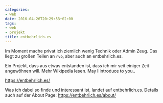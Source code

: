 ```yaml
---
categories:
- web
date: 2016-04-26T20:29:53+02:00
tags:
- web
- projekt
title: entbehrlich.es
---
```


Im Moment mache privat ich ziemlich wenig Technik oder Admin Zeug.
Das liegt zu großen Teilen an `rvo`, aber auch an entbehrlich.es.

Ein Projekt, dass aus etwas entstanden ist, dass ich mir seit einiger Zeit
angewöhnen will. Mehr Wikipedia lesen. May I introduce to you..

https://entbehrlich.es/

Was ich dabei so finde und interessant ist, landet auf entbehrlich.es.
Details auch auf der About Page: https://entbehrlich.es/about/
